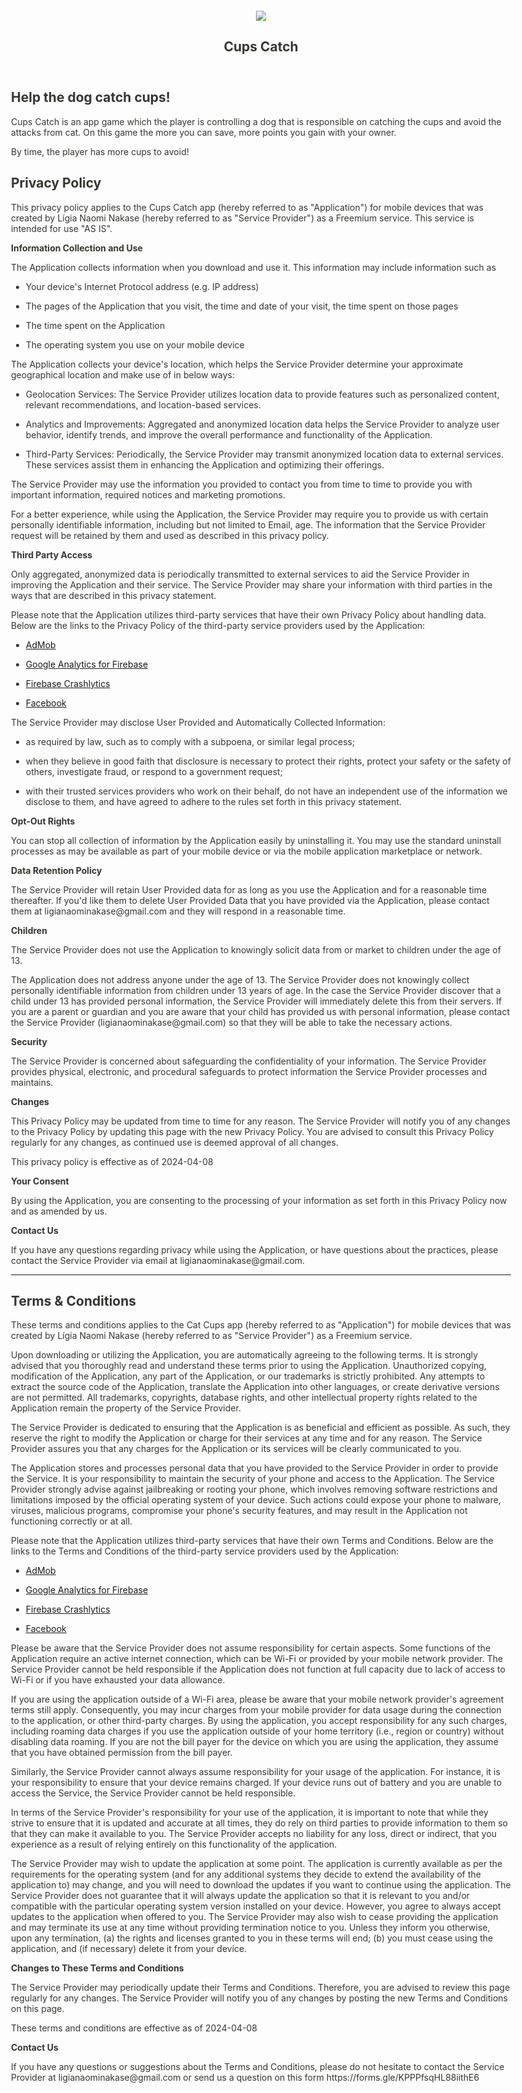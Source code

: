 <html><head><meta http-equiv="Content-Type" content="text/html; charset=utf-8"/><title>Cups Catch</title><style>
/* cspell:disable-file */
/* webkit printing magic: print all background colors */
html {
	-webkit-print-color-adjust: exact;
}
* {
	box-sizing: border-box;
	-webkit-print-color-adjust: exact;
}

html,
body {
	margin: 0;
	padding: 0;
}
@media only screen {
	body {
		margin: 2em auto;
		max-width: 900px;
		color: rgb(55, 53, 47);
	}
}

body {
	line-height: 1.5;
	white-space: pre-wrap;
}

a,
a.visited {
	color: inherit;
	text-decoration: underline;
}

.pdf-relative-link-path {
	font-size: 80%;
	color: #444;
}

h1,
h2,
h3 {
	letter-spacing: -0.01em;
	line-height: 1.2;
	font-weight: 600;
	margin-bottom: 0;
}

.page-title {
	font-size: 2.5rem;
	font-weight: 700;
	margin-top: 0;
	margin-bottom: 0.75em;
}

h1 {
	font-size: 1.875rem;
	margin-top: 1.875rem;
}

h2 {
	font-size: 1.5rem;
	margin-top: 1.5rem;
}

h3 {
	font-size: 1.25rem;
	margin-top: 1.25rem;
}

.source {
	border: 1px solid #ddd;
	border-radius: 3px;
	padding: 1.5em;
	word-break: break-all;
}

.callout {
	border-radius: 3px;
	padding: 1rem;
}

figure {
	margin: 1.25em 0;
	page-break-inside: avoid;
}

figcaption {
	opacity: 0.5;
	font-size: 85%;
	margin-top: 0.5em;
}

mark {
	background-color: transparent;
}

.indented {
	padding-left: 1.5em;
}

hr {
	background: transparent;
	display: block;
	width: 100%;
	height: 1px;
	visibility: visible;
	border: none;
	border-bottom: 1px solid rgba(55, 53, 47, 0.09);
}

img {
	max-width: 100%;
}

@media only print {
	img {
		max-height: 100vh;
		object-fit: contain;
	}
}

@page {
	margin: 1in;
}

.collection-content {
	font-size: 0.875rem;
}

.column-list {
	display: flex;
	justify-content: space-between;
}

.column {
	padding: 0 1em;
}

.column:first-child {
	padding-left: 0;
}

.column:last-child {
	padding-right: 0;
}

.table_of_contents-item {
	display: block;
	font-size: 0.875rem;
	line-height: 1.3;
	padding: 0.125rem;
}

.table_of_contents-indent-1 {
	margin-left: 1.5rem;
}

.table_of_contents-indent-2 {
	margin-left: 3rem;
}

.table_of_contents-indent-3 {
	margin-left: 4.5rem;
}

.table_of_contents-link {
	text-decoration: none;
	opacity: 0.7;
	border-bottom: 1px solid rgba(55, 53, 47, 0.18);
}

table,
th,
td {
	border: 1px solid rgba(55, 53, 47, 0.09);
	border-collapse: collapse;
}

table {
	border-left: none;
	border-right: none;
}

th,
td {
	font-weight: normal;
	padding: 0.25em 0.5em;
	line-height: 1.5;
	min-height: 1.5em;
	text-align: left;
}

th {
	color: rgba(55, 53, 47, 0.6);
}

ol,
ul {
	margin: 0;
	margin-block-start: 0.6em;
	margin-block-end: 0.6em;
}

li > ol:first-child,
li > ul:first-child {
	margin-block-start: 0.6em;
}

ul > li {
	list-style: disc;
}

ul.to-do-list {
	padding-inline-start: 0;
}

ul.to-do-list > li {
	list-style: none;
}

.to-do-children-checked {
	text-decoration: line-through;
	opacity: 0.375;
}

ul.toggle > li {
	list-style: none;
}

ul {
	padding-inline-start: 1.7em;
}

ul > li {
	padding-left: 0.1em;
}

ol {
	padding-inline-start: 1.6em;
}

ol > li {
	padding-left: 0.2em;
}

.mono ol {
	padding-inline-start: 2em;
}

.mono ol > li {
	text-indent: -0.4em;
}

.toggle {
	padding-inline-start: 0em;
	list-style-type: none;
}

/* Indent toggle children */
.toggle > li > details {
	padding-left: 1.7em;
}

.toggle > li > details > summary {
	margin-left: -1.1em;
}

.selected-value {
	display: inline-block;
	padding: 0 0.5em;
	background: rgba(206, 205, 202, 0.5);
	border-radius: 3px;
	margin-right: 0.5em;
	margin-top: 0.3em;
	margin-bottom: 0.3em;
	white-space: nowrap;
}

.collection-title {
	display: inline-block;
	margin-right: 1em;
}

.page-description {
    margin-bottom: 2em;
}

.simple-table {
	margin-top: 1em;
	font-size: 0.875rem;
	empty-cells: show;
}
.simple-table td {
	height: 29px;
	min-width: 120px;
}

.simple-table th {
	height: 29px;
	min-width: 120px;
}

.simple-table-header-color {
	background: rgb(247, 246, 243);
	color: black;
}
.simple-table-header {
	font-weight: 500;
}

time {
	opacity: 0.5;
}

.icon {
	display: inline-block;
	max-width: 1.2em;
	max-height: 1.2em;
	text-decoration: none;
	vertical-align: text-bottom;
	margin-right: 0.5em;
}

img.icon {
	border-radius: 3px;
}

.user-icon {
	width: 1.5em;
	height: 1.5em;
	border-radius: 100%;
	margin-right: 0.5rem;
}

.user-icon-inner {
	font-size: 0.8em;
}

.text-icon {
	border: 1px solid #000;
	text-align: center;
}

.page-cover-image {
	display: block;
	object-fit: cover;
	width: 100%;
	max-height: 30vh;
}

.page-header-icon {
	font-size: 3rem;
	margin-bottom: 1rem;
}

.page-header-icon-with-cover {
	margin-top: -0.72em;
	margin-left: 0.07em;
}

.page-header-icon img {
	border-radius: 3px;
}

.link-to-page {
	margin: 1em 0;
	padding: 0;
	border: none;
	font-weight: 500;
}

p > .user {
	opacity: 0.5;
}

td > .user,
td > time {
	white-space: nowrap;
}

input[type="checkbox"] {
	transform: scale(1.5);
	margin-right: 0.6em;
	vertical-align: middle;
}

p {
	margin-top: 0.5em;
	margin-bottom: 0.5em;
}

.image {
	border: none;
	margin: 1.5em 0;
	padding: 0;
	border-radius: 0;
	text-align: center;
}

.code,
code {
	background: rgba(135, 131, 120, 0.15);
	border-radius: 3px;
	padding: 0.2em 0.4em;
	border-radius: 3px;
	font-size: 85%;
	tab-size: 2;
}

code {
	color: #eb5757;
}

.code {
	padding: 1.5em 1em;
}

.code-wrap {
	white-space: pre-wrap;
	word-break: break-all;
}

.code > code {
	background: none;
	padding: 0;
	font-size: 100%;
	color: inherit;
}

blockquote {
	font-size: 1.25em;
	margin: 1em 0;
	padding-left: 1em;
	border-left: 3px solid rgb(55, 53, 47);
}

.bookmark {
	text-decoration: none;
	max-height: 8em;
	padding: 0;
	display: flex;
	width: 100%;
	align-items: stretch;
}

.bookmark-title {
	font-size: 0.85em;
	overflow: hidden;
	text-overflow: ellipsis;
	height: 1.75em;
	white-space: nowrap;
}

.bookmark-text {
	display: flex;
	flex-direction: column;
}

.bookmark-info {
	flex: 4 1 180px;
	padding: 12px 14px 14px;
	display: flex;
	flex-direction: column;
	justify-content: space-between;
}

.bookmark-image {
	width: 33%;
	flex: 1 1 180px;
	display: block;
	position: relative;
	object-fit: cover;
	border-radius: 1px;
}

.bookmark-description {
	color: rgba(55, 53, 47, 0.6);
	font-size: 0.75em;
	overflow: hidden;
	max-height: 4.5em;
	word-break: break-word;
}

.bookmark-href {
	font-size: 0.75em;
	margin-top: 0.25em;
}

.sans { font-family: ui-sans-serif, -apple-system, BlinkMacSystemFont, "Segoe UI", Helvetica, "Apple Color Emoji", Arial, sans-serif, "Segoe UI Emoji", "Segoe UI Symbol"; }
.code { font-family: "SFMono-Regular", Menlo, Consolas, "PT Mono", "Liberation Mono", Courier, monospace; }
.serif { font-family: Lyon-Text, Georgia, ui-serif, serif; }
.mono { font-family: iawriter-mono, Nitti, Menlo, Courier, monospace; }
.pdf .sans { font-family: Inter, ui-sans-serif, -apple-system, BlinkMacSystemFont, "Segoe UI", Helvetica, "Apple Color Emoji", Arial, sans-serif, "Segoe UI Emoji", "Segoe UI Symbol", 'Twemoji', 'Noto Color Emoji', 'Noto Sans CJK JP'; }
.pdf:lang(zh-CN) .sans { font-family: Inter, ui-sans-serif, -apple-system, BlinkMacSystemFont, "Segoe UI", Helvetica, "Apple Color Emoji", Arial, sans-serif, "Segoe UI Emoji", "Segoe UI Symbol", 'Twemoji', 'Noto Color Emoji', 'Noto Sans CJK SC'; }
.pdf:lang(zh-TW) .sans { font-family: Inter, ui-sans-serif, -apple-system, BlinkMacSystemFont, "Segoe UI", Helvetica, "Apple Color Emoji", Arial, sans-serif, "Segoe UI Emoji", "Segoe UI Symbol", 'Twemoji', 'Noto Color Emoji', 'Noto Sans CJK TC'; }
.pdf:lang(ko-KR) .sans { font-family: Inter, ui-sans-serif, -apple-system, BlinkMacSystemFont, "Segoe UI", Helvetica, "Apple Color Emoji", Arial, sans-serif, "Segoe UI Emoji", "Segoe UI Symbol", 'Twemoji', 'Noto Color Emoji', 'Noto Sans CJK KR'; }
.pdf .code { font-family: Source Code Pro, "SFMono-Regular", Menlo, Consolas, "PT Mono", "Liberation Mono", Courier, monospace, 'Twemoji', 'Noto Color Emoji', 'Noto Sans Mono CJK JP'; }
.pdf:lang(zh-CN) .code { font-family: Source Code Pro, "SFMono-Regular", Menlo, Consolas, "PT Mono", "Liberation Mono", Courier, monospace, 'Twemoji', 'Noto Color Emoji', 'Noto Sans Mono CJK SC'; }
.pdf:lang(zh-TW) .code { font-family: Source Code Pro, "SFMono-Regular", Menlo, Consolas, "PT Mono", "Liberation Mono", Courier, monospace, 'Twemoji', 'Noto Color Emoji', 'Noto Sans Mono CJK TC'; }
.pdf:lang(ko-KR) .code { font-family: Source Code Pro, "SFMono-Regular", Menlo, Consolas, "PT Mono", "Liberation Mono", Courier, monospace, 'Twemoji', 'Noto Color Emoji', 'Noto Sans Mono CJK KR'; }
.pdf .serif { font-family: PT Serif, Lyon-Text, Georgia, ui-serif, serif, 'Twemoji', 'Noto Color Emoji', 'Noto Serif CJK JP'; }
.pdf:lang(zh-CN) .serif { font-family: PT Serif, Lyon-Text, Georgia, ui-serif, serif, 'Twemoji', 'Noto Color Emoji', 'Noto Serif CJK SC'; }
.pdf:lang(zh-TW) .serif { font-family: PT Serif, Lyon-Text, Georgia, ui-serif, serif, 'Twemoji', 'Noto Color Emoji', 'Noto Serif CJK TC'; }
.pdf:lang(ko-KR) .serif { font-family: PT Serif, Lyon-Text, Georgia, ui-serif, serif, 'Twemoji', 'Noto Color Emoji', 'Noto Serif CJK KR'; }
.pdf .mono { font-family: PT Mono, iawriter-mono, Nitti, Menlo, Courier, monospace, 'Twemoji', 'Noto Color Emoji', 'Noto Sans Mono CJK JP'; }
.pdf:lang(zh-CN) .mono { font-family: PT Mono, iawriter-mono, Nitti, Menlo, Courier, monospace, 'Twemoji', 'Noto Color Emoji', 'Noto Sans Mono CJK SC'; }
.pdf:lang(zh-TW) .mono { font-family: PT Mono, iawriter-mono, Nitti, Menlo, Courier, monospace, 'Twemoji', 'Noto Color Emoji', 'Noto Sans Mono CJK TC'; }
.pdf:lang(ko-KR) .mono { font-family: PT Mono, iawriter-mono, Nitti, Menlo, Courier, monospace, 'Twemoji', 'Noto Color Emoji', 'Noto Sans Mono CJK KR'; }
.highlight-default {
	color: rgba(55, 53, 47, 1);
}
.highlight-gray {
	color: rgba(120, 119, 116, 1);
	fill: rgba(120, 119, 116, 1);
}
.highlight-brown {
	color: rgba(159, 107, 83, 1);
	fill: rgba(159, 107, 83, 1);
}
.highlight-orange {
	color: rgba(217, 115, 13, 1);
	fill: rgba(217, 115, 13, 1);
}
.highlight-yellow {
	color: rgba(203, 145, 47, 1);
	fill: rgba(203, 145, 47, 1);
}
.highlight-teal {
	color: rgba(68, 131, 97, 1);
	fill: rgba(68, 131, 97, 1);
}
.highlight-blue {
	color: rgba(51, 126, 169, 1);
	fill: rgba(51, 126, 169, 1);
}
.highlight-purple {
	color: rgba(144, 101, 176, 1);
	fill: rgba(144, 101, 176, 1);
}
.highlight-pink {
	color: rgba(193, 76, 138, 1);
	fill: rgba(193, 76, 138, 1);
}
.highlight-red {
	color: rgba(212, 76, 71, 1);
	fill: rgba(212, 76, 71, 1);
}
.highlight-gray_background {
	background: rgba(241, 241, 239, 1);
}
.highlight-brown_background {
	background: rgba(244, 238, 238, 1);
}
.highlight-orange_background {
	background: rgba(251, 236, 221, 1);
}
.highlight-yellow_background {
	background: rgba(251, 243, 219, 1);
}
.highlight-teal_background {
	background: rgba(237, 243, 236, 1);
}
.highlight-blue_background {
	background: rgba(231, 243, 248, 1);
}
.highlight-purple_background {
	background: rgba(244, 240, 247, 0.8);
}
.highlight-pink_background {
	background: rgba(249, 238, 243, 0.8);
}
.highlight-red_background {
	background: rgba(253, 235, 236, 1);
}
.block-color-default {
	color: inherit;
	fill: inherit;
}
.block-color-gray {
	color: rgba(120, 119, 116, 1);
	fill: rgba(120, 119, 116, 1);
}
.block-color-brown {
	color: rgba(159, 107, 83, 1);
	fill: rgba(159, 107, 83, 1);
}
.block-color-orange {
	color: rgba(217, 115, 13, 1);
	fill: rgba(217, 115, 13, 1);
}
.block-color-yellow {
	color: rgba(203, 145, 47, 1);
	fill: rgba(203, 145, 47, 1);
}
.block-color-teal {
	color: rgba(68, 131, 97, 1);
	fill: rgba(68, 131, 97, 1);
}
.block-color-blue {
	color: rgba(51, 126, 169, 1);
	fill: rgba(51, 126, 169, 1);
}
.block-color-purple {
	color: rgba(144, 101, 176, 1);
	fill: rgba(144, 101, 176, 1);
}
.block-color-pink {
	color: rgba(193, 76, 138, 1);
	fill: rgba(193, 76, 138, 1);
}
.block-color-red {
	color: rgba(212, 76, 71, 1);
	fill: rgba(212, 76, 71, 1);
}
.block-color-gray_background {
	background: rgba(241, 241, 239, 1);
}
.block-color-brown_background {
	background: rgba(244, 238, 238, 1);
}
.block-color-orange_background {
	background: rgba(251, 236, 221, 1);
}
.block-color-yellow_background {
	background: rgba(251, 243, 219, 1);
}
.block-color-teal_background {
	background: rgba(237, 243, 236, 1);
}
.block-color-blue_background {
	background: rgba(231, 243, 248, 1);
}
.block-color-purple_background {
	background: rgba(244, 240, 247, 0.8);
}
.block-color-pink_background {
	background: rgba(249, 238, 243, 0.8);
}
.block-color-red_background {
	background: rgba(253, 235, 236, 1);
}
.select-value-color-uiBlue { background-color: rgba(35, 131, 226, .07); }
.select-value-color-pink { background-color: rgba(245, 224, 233, 1); }
.select-value-color-purple { background-color: rgba(232, 222, 238, 1); }
.select-value-color-green { background-color: rgba(219, 237, 219, 1); }
.select-value-color-gray { background-color: rgba(227, 226, 224, 1); }
.select-value-color-transparentGray { background-color: rgba(227, 226, 224, 0); }
.select-value-color-translucentGray { background-color: rgba(255, 255, 255, 0.0375); }
.select-value-color-orange { background-color: rgba(250, 222, 201, 1); }
.select-value-color-brown { background-color: rgba(238, 224, 218, 1); }
.select-value-color-red { background-color: rgba(255, 226, 221, 1); }
.select-value-color-yellow { background-color: rgba(253, 236, 200, 1); }
.select-value-color-blue { background-color: rgba(211, 229, 239, 1); }
.select-value-color-pageGlass { background-color: undefined; }
.select-value-color-washGlass { background-color: undefined; }

.checkbox {
	display: inline-flex;
	vertical-align: text-bottom;
	width: 16;
	height: 16;
	background-size: 16px;
	margin-left: 2px;
	margin-right: 5px;
}

.checkbox-on {
	background-image: url("data:image/svg+xml;charset=UTF-8,%3Csvg%20width%3D%2216%22%20height%3D%2216%22%20viewBox%3D%220%200%2016%2016%22%20fill%3D%22none%22%20xmlns%3D%22http%3A%2F%2Fwww.w3.org%2F2000%2Fsvg%22%3E%0A%3Crect%20width%3D%2216%22%20height%3D%2216%22%20fill%3D%22%2358A9D7%22%2F%3E%0A%3Cpath%20d%3D%22M6.71429%2012.2852L14%204.9995L12.7143%203.71436L6.71429%209.71378L3.28571%206.2831L2%207.57092L6.71429%2012.2852Z%22%20fill%3D%22white%22%2F%3E%0A%3C%2Fsvg%3E");
}

.checkbox-off {
	background-image: url("data:image/svg+xml;charset=UTF-8,%3Csvg%20width%3D%2216%22%20height%3D%2216%22%20viewBox%3D%220%200%2016%2016%22%20fill%3D%22none%22%20xmlns%3D%22http%3A%2F%2Fwww.w3.org%2F2000%2Fsvg%22%3E%0A%3Crect%20x%3D%220.75%22%20y%3D%220.75%22%20width%3D%2214.5%22%20height%3D%2214.5%22%20fill%3D%22white%22%20stroke%3D%22%2336352F%22%20stroke-width%3D%221.5%22%2F%3E%0A%3C%2Fsvg%3E");
}
	
</style></head><body><article id="a52b22a1-3af8-4ee8-a2c3-ede0f88614ae" class="page sans"><header><div class="page-header-icon undefined"><img class="icon" src="Kit%20Cups%20a52b22a13af84ee8a2c3ede0f88614ae/Icon.png"/></div><h1 class="page-title">Cups Catch</h1><p class="page-description"></p></header><div class="page-body"><h2 id="3c019ce3-db17-4f60-9fd7-736805f7145e" class="">Help the dog catch cups!</h2><p id="ba293bf2-6d30-48ce-b288-92e961bcaa0f" class="">Cups Catch is an app game which the player is controlling a dog that is responsible on catching the cups and avoid the attacks from cat. On this game the more you can save, more points you gain with your owner. </p><p id="8ee62ddf-015f-49a2-a565-282f918e067a" class="">By time, the player has more cups to avoid!</p><p id="51639de2-7e4d-4b8b-b793-91e24cff8d8c" class="">
</p><h2 id="fbc0ee2b-de88-4a18-b70f-b2ee593c8607" class=""><strong>Privacy Policy</strong></h2><p id="98274cc7-0825-40d2-b0a7-5e01ae1bd264" class="">This privacy policy applies to the Cups Catch app (hereby referred to as &quot;Application&quot;) for mobile devices that was created by Lígia Naomi Nakase (hereby referred to as &quot;Service Provider&quot;) as a Freemium service. This service is intended for use &quot;AS IS&quot;.</p><p id="7f1e6858-de93-484a-8507-74b1ff0890d3" class=""><strong>Information Collection and Use</strong></p><p id="ca56230b-d08b-4518-8811-73245edf00c4" class="">The Application collects information when you download and use it. This information may include information such as</p><ul id="08a3cd40-0987-415d-81a7-991f68125eeb" class="bulleted-list"><li style="list-style-type:disc">Your device&#x27;s Internet Protocol address (e.g. IP address)</li></ul><ul id="2e907274-91c4-4989-85cd-6d9e1bf479a6" class="bulleted-list"><li style="list-style-type:disc">The pages of the Application that you visit, the time and date of your visit, the time spent on those pages</li></ul><ul id="97a1a5bc-a9ba-4d16-9d49-d00ff98060ef" class="bulleted-list"><li style="list-style-type:disc">The time spent on the Application</li></ul><ul id="9550caea-6514-4d51-9ad3-aade134d235a" class="bulleted-list"><li style="list-style-type:disc">The operating system you use on your mobile device</li></ul><p id="4f2791cf-15ec-4cfd-9484-82ec78b9ad5f" class="">The Application collects your device&#x27;s location, which helps the Service Provider determine your approximate geographical location and make use of in below ways:</p><ul id="f2f35160-9005-4086-a34d-432a982173e8" class="bulleted-list"><li style="list-style-type:disc">Geolocation Services: The Service Provider utilizes location data to provide features such as personalized content, relevant recommendations, and location-based services.</li></ul><ul id="21990375-d56e-43f2-8089-c2cc8822f7a7" class="bulleted-list"><li style="list-style-type:disc">Analytics and Improvements: Aggregated and anonymized location data helps the Service Provider to analyze user behavior, identify trends, and improve the overall performance and functionality of the Application.</li></ul><ul id="5cbf5d6c-96c9-4baf-b7d9-6cbfd2cc402e" class="bulleted-list"><li style="list-style-type:disc">Third-Party Services: Periodically, the Service Provider may transmit anonymized location data to external services. These services assist them in enhancing the Application and optimizing their offerings.</li></ul><p id="774e5521-b6c0-4874-ae6e-5af57015cf06" class="">The Service Provider may use the information you provided to contact you from time to time to provide you with important information, required notices and marketing promotions.</p><p id="8eefd11a-b3e9-424c-8a43-f68a12d13ff9" class="">For a better experience, while using the Application, the Service Provider may require you to provide us with certain personally identifiable information, including but not limited to Email, age. The information that the Service Provider request will be retained by them and used as described in this privacy policy.</p><p id="d0558896-48fd-411d-bdc3-7a1bf2c4ea71" class=""><strong>Third Party Access</strong></p><p id="617c4743-f03c-4d3d-b5fb-19a55ac1811c" class="">Only aggregated, anonymized data is periodically transmitted to external services to aid the Service Provider in improving the Application and their service. The Service Provider may share your information with third parties in the ways that are described in this privacy statement.</p><p id="c06c1e38-d865-4d34-859f-d675a8342506" class="">Please note that the Application utilizes third-party services that have their own Privacy Policy about handling data. Below are the links to the Privacy Policy of the third-party service providers used by the Application:</p><ul id="fea0b91d-fb18-4436-9539-c7680f765be6" class="bulleted-list"><li style="list-style-type:disc"><a href="https://support.google.com/admob/answer/6128543?hl=en">AdMob</a></li></ul><ul id="a15287de-ea1b-4ca0-b2b5-38e138de1a1f" class="bulleted-list"><li style="list-style-type:disc"><a href="https://firebase.google.com/support/privacy">Google Analytics for Firebase</a></li></ul><ul id="8055b11e-7982-4139-b05e-4f0bb66251eb" class="bulleted-list"><li style="list-style-type:disc"><a href="https://firebase.google.com/support/privacy/">Firebase Crashlytics</a></li></ul><ul id="c30b09ff-8ede-4492-8491-e914767d5b29" class="bulleted-list"><li style="list-style-type:disc"><a href="https://www.facebook.com/about/privacy/update/printable">Facebook</a></li></ul><p id="4f67f925-b64d-4366-b569-18c1cb040ac0" class="">The Service Provider may disclose User Provided and Automatically Collected Information:</p><ul id="e7c0797b-9961-41bb-b030-bc6459a05b28" class="bulleted-list"><li style="list-style-type:disc">as required by law, such as to comply with a subpoena, or similar legal process;</li></ul><ul id="9139b3dc-4acf-4c54-bc37-d1df63bc64e7" class="bulleted-list"><li style="list-style-type:disc">when they believe in good faith that disclosure is necessary to protect their rights, protect your safety or the safety of others, investigate fraud, or respond to a government request;</li></ul><ul id="784aeb7d-f33d-470a-af3a-5e0858f9b1e0" class="bulleted-list"><li style="list-style-type:disc">with their trusted services providers who work on their behalf, do not have an independent use of the information we disclose to them, and have agreed to adhere to the rules set forth in this privacy statement.</li></ul><p id="5870fd8b-e29f-45d1-8acb-fd6bae7b7718" class=""><strong>Opt-Out Rights</strong></p><p id="f4b4532d-f701-45ea-8546-03eadbcdb638" class="">You can stop all collection of information by the Application easily by uninstalling it. You may use the standard uninstall processes as may be available as part of your mobile device or via the mobile application marketplace or network.</p><p id="de26682a-4d94-4627-b77e-18c85abeef62" class=""><strong>Data Retention Policy</strong></p><p id="da9c0e77-f7cb-4597-a702-159a3de24781" class="">The Service Provider will retain User Provided data for as long as you use the Application and for a reasonable time thereafter. If you&#x27;d like them to delete User Provided Data that you have provided via the Application, please contact them at ligianaominakase@gmail.com and they will respond in a reasonable time.</p><p id="f48229e6-a5d2-45c0-b05c-be61277db1b7" class=""><strong>Children</strong></p><p id="ae74a7ce-fab9-4e70-a4bf-bee6ee58150c" class="">The Service Provider does not use the Application to knowingly solicit data from or market to children under the age of 13.</p><p id="b5008329-7aea-4e67-a39b-323a5c5a2418" class="">The Application does not address anyone under the age of 13. The Service Provider does not knowingly collect personally identifiable information from children under 13 years of age. In the case the Service Provider discover that a child under 13 has provided personal information, the Service Provider will immediately delete this from their servers. If you are a parent or guardian and you are aware that your child has provided us with personal information, please contact the Service Provider (ligianaominakase@gmail.com) so that they will be able to take the necessary actions.</p><p id="3721e6d9-c112-4084-854c-b374583388c5" class=""><strong>Security</strong></p><p id="230d18f3-6722-47b6-8751-e6625a943fbf" class="">The Service Provider is concerned about safeguarding the confidentiality of your information. The Service Provider provides physical, electronic, and procedural safeguards to protect information the Service Provider processes and maintains.</p><p id="cc1ebe48-e6f4-475c-949b-55bd8ee38a5d" class=""><strong>Changes</strong></p><p id="56569df9-424d-47af-bd61-708ed1cb231f" class="">This Privacy Policy may be updated from time to time for any reason. The Service Provider will notify you of any changes to the Privacy Policy by updating this page with the new Privacy Policy. You are advised to consult this Privacy Policy regularly for any changes, as continued use is deemed approval of all changes.</p><p id="71a89458-6320-4361-94dd-f67d40adeda6" class="">This privacy policy is effective as of 2024-04-08</p><p id="09a67751-1f80-4bd7-a643-d091fbe9b9e0" class=""><strong>Your Consent</strong></p><p id="c0eda0e7-6c26-4bb4-be0a-a6a536771001" class="">By using the Application, you are consenting to the processing of your information as set forth in this Privacy Policy now and as amended by us.</p><p id="bbf980ee-99d6-4c63-a9d5-b8e75a16a536" class=""><strong>Contact Us</strong></p><p id="0bd4a508-c62f-48f1-8fab-6f45af0d1e71" class="">If you have any questions regarding privacy while using the Application, or have questions about the practices, please contact the Service Provider via email at ligianaominakase@gmail.com.</p><hr id="ec03096d-3326-4315-81b1-68e689646e9d"/><h2 id="59f36d8e-0d49-42b0-b825-484931adba05" class=""><strong>Terms &amp; Conditions</strong></h2><p id="b548f0fc-d3de-430b-93b8-bbeff79da9fe" class="">These terms and conditions applies to the Cat Cups app (hereby referred to as &quot;Application&quot;) for mobile devices that was created by Lígia Naomi Nakase (hereby referred to as &quot;Service Provider&quot;) as a Freemium service.</p><p id="5cb17641-a686-4dee-aa1e-310d7a2706a9" class="">Upon downloading or utilizing the Application, you are automatically agreeing to the following terms. It is strongly advised that you thoroughly read and understand these terms prior to using the Application. Unauthorized copying, modification of the Application, any part of the Application, or our trademarks is strictly prohibited. Any attempts to extract the source code of the Application, translate the Application into other languages, or create derivative versions are not permitted. All trademarks, copyrights, database rights, and other intellectual property rights related to the Application remain the property of the Service Provider.</p><p id="85aa513a-b8d7-4842-9631-374587f9fe08" class="">The Service Provider is dedicated to ensuring that the Application is as beneficial and efficient as possible. As such, they reserve the right to modify the Application or charge for their services at any time and for any reason. The Service Provider assures you that any charges for the Application or its services will be clearly communicated to you.</p><p id="a768c75e-ec3e-4a1e-a2b6-f773ee33673b" class="">The Application stores and processes personal data that you have provided to the Service Provider in order to provide the Service. It is your responsibility to maintain the security of your phone and access to the Application. The Service Provider strongly advise against jailbreaking or rooting your phone, which involves removing software restrictions and limitations imposed by the official operating system of your device. Such actions could expose your phone to malware, viruses, malicious programs, compromise your phone&#x27;s security features, and may result in the Application not functioning correctly or at all.</p><p id="d5283d01-ba6e-49b4-beaa-9bd7d6500b1e" class="">Please note that the Application utilizes third-party services that have their own Terms and Conditions. Below are the links to the Terms and Conditions of the third-party service providers used by the Application:</p><ul id="7bcd8413-70fa-41ae-8b34-5b71ac86ee71" class="bulleted-list"><li style="list-style-type:disc"><a href="https://developers.google.com/admob/terms">AdMob</a></li></ul><ul id="75c4ee28-a8ed-4a02-bc5f-a9afa087163b" class="bulleted-list"><li style="list-style-type:disc"><a href="https://www.google.com/analytics/terms/">Google Analytics for Firebase</a></li></ul><ul id="8642faa1-dfa3-4e08-9a46-43b904438be9" class="bulleted-list"><li style="list-style-type:disc"><a href="https://firebase.google.com/terms/crashlytics">Firebase Crashlytics</a></li></ul><ul id="4a6f7f6e-f381-4dd8-943c-19ea1ec5ff09" class="bulleted-list"><li style="list-style-type:disc"><a href="https://www.facebook.com/legal/terms/plain_text_terms">Facebook</a></li></ul><p id="ff8c7796-c596-4ef8-8719-12c618ae233e" class="">Please be aware that the Service Provider does not assume responsibility for certain aspects. Some functions of the Application require an active internet connection, which can be Wi-Fi or provided by your mobile network provider. The Service Provider cannot be held responsible if the Application does not function at full capacity due to lack of access to Wi-Fi or if you have exhausted your data allowance.</p><p id="109b6403-60a4-4d58-b048-02c6552f6b52" class="">If you are using the application outside of a Wi-Fi area, please be aware that your mobile network provider&#x27;s agreement terms still apply. Consequently, you may incur charges from your mobile provider for data usage during the connection to the application, or other third-party charges. By using the application, you accept responsibility for any such charges, including roaming data charges if you use the application outside of your home territory (i.e., region or country) without disabling data roaming. If you are not the bill payer for the device on which you are using the application, they assume that you have obtained permission from the bill payer.</p><p id="b0486dc9-3b07-4b52-a2db-21aac52a83f8" class="">Similarly, the Service Provider cannot always assume responsibility for your usage of the application. For instance, it is your responsibility to ensure that your device remains charged. If your device runs out of battery and you are unable to access the Service, the Service Provider cannot be held responsible.</p><p id="8432f167-6b65-4497-886a-b1004885054d" class="">In terms of the Service Provider&#x27;s responsibility for your use of the application, it is important to note that while they strive to ensure that it is updated and accurate at all times, they do rely on third parties to provide information to them so that they can make it available to you. The Service Provider accepts no liability for any loss, direct or indirect, that you experience as a result of relying entirely on this functionality of the application.</p><p id="9a5a7ee6-d798-44ca-898c-cc30464036da" class="">The Service Provider may wish to update the application at some point. The application is currently available as per the requirements for the operating system (and for any additional systems they decide to extend the availability of the application to) may change, and you will need to download the updates if you want to continue using the application. The Service Provider does not guarantee that it will always update the application so that it is relevant to you and/or compatible with the particular operating system version installed on your device. However, you agree to always accept updates to the application when offered to you. The Service Provider may also wish to cease providing the application and may terminate its use at any time without providing termination notice to you. Unless they inform you otherwise, upon any termination, (a) the rights and licenses granted to you in these terms will end; (b) you must cease using the application, and (if necessary) delete it from your device.</p><p id="0fd903ce-aaa4-4f96-8157-dd3b0203f449" class=""><strong>Changes to These Terms and Conditions</strong></p><p id="dc31fbce-1d9a-47aa-a9d2-fe06b39f66a9" class="">The Service Provider may periodically update their Terms and Conditions. Therefore, you are advised to review this page regularly for any changes. The Service Provider will notify you of any changes by posting the new Terms and Conditions on this page.</p><p id="d2bcc0ce-0126-469a-b983-bdb0a6571f3e" class="">These terms and conditions are effective as of 2024-04-08</p><p id="9d1de1ad-ab9f-41d3-9008-315b7030b071" class=""><strong>Contact Us</strong></p><p id="a16b05bb-3a05-46c2-8ce2-30a4924724c1" class="">If you have any questions or suggestions about the Terms and Conditions, please do not hesitate to contact the Service Provider at ligianaominakase@gmail.com or send us a question on this form https://forms.gle/KPPPfsqHL88iithE6</p><p id="515df075-99e6-4526-8ea8-b56ac4abdf08" class="">
</p></div></article><span class="sans" style="font-size:14px;padding-top:2em"></span></body></html>
